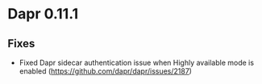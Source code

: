   
# Dapr 0.11.1

## Fixes

* Fixed Dapr sidecar authentication issue when Highly available mode is enabled (https://github.com/dapr/dapr/issues/2187)
